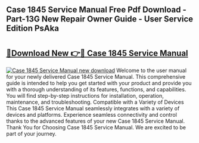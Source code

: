 ## Case 1845 Service Manual Free Pdf Download - Part-13G New Repair Owner Guide - User Service Edition PsAka

# <h2><a href="http://bc15604.oget.top/?id=Case+1845+Service+Manual">🔗Download New 👉🔴 Case 1845 Service Manual</a></h2>

[![Case 1845 Service Manual new download](https://i.imgur.com/5g1atiW.png)](http://bc15604.oget.top/?id=Case+1845+Service+Manual)
Welcome to the user manual for your newly delivered Case 1845 Service Manual. This comprehensive guide is intended to help you get started with your product and provide you with a thorough understanding of its features, functions, and capabilities. You will find step-by-step instructions for installation, operation, maintenance, and troubleshooting. Compatible with a Variety of Devices This Case 1845 Service Manual seamlessly integrates with a variety of devices and platforms. Experience seamless connectivity and control thanks to the advanced features of your new Case 1845 Service Manual. Thank You for Choosing Case 1845 Service Manual. We are excited to be part of your journey.
